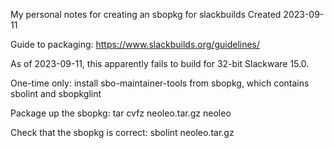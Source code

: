 My personal notes for creating an sbopkg for slackbuilds
Created 2023-09-11

Guide to packaging:
https://www.slackbuilds.org/guidelines/

As of 2023-09-11, this apparently fails to build for 32-bit Slackware 15.0.

One-time only: 
	install sbo-maintainer-tools from sbopkg, which contains 
	sbolint and sbopkglint

Package up the sbopkg:
	tar cvfz neoleo.tar.gz neoleo

Check that the sbopkg is correct:
	sbolint neoleo.tar.gz

